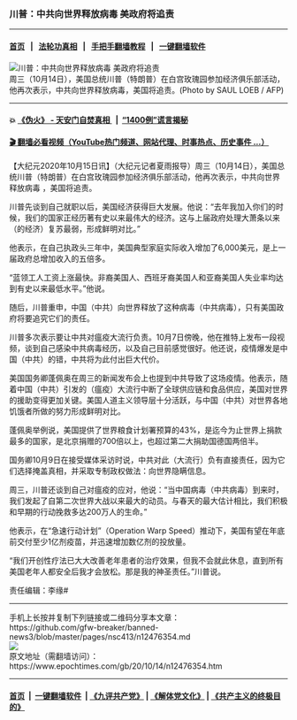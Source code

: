 ### 川普：中共向世界释放病毒 美政府将追责
------------------------

#### [首页](https://github.com/gfw-breaker/banned-news3/blob/master/README.md) &nbsp;&nbsp;|&nbsp;&nbsp; [法轮功真相](https://github.com/begood0513/basic/blob/master/README.md)  &nbsp;&nbsp;|&nbsp;&nbsp; [手把手翻墙教程](https://github.com/gfw-breaker/guides/wiki)  &nbsp;&nbsp;|&nbsp;&nbsp; [一键翻墙软件](https://github.com/gfw-breaker/nogfw/blob/master/README.md)  



<div><img alt="川普：中共向世界释放病毒 美政府将追责" class="attachment-djy_600_400 size-djy_600_400 wp-post-image" src="https://i.epochtimes.com/assets/uploads/2020/10/000_8T47WV-600x400.jpg"/>
<div class="caption">
 周三（10月14日），美国总统川普（特朗普）在白宫玫瑰园参加经济俱乐部活动，他再次表示，中共向世界释放病毒，美国将追责。(Photo by SAUL LOEB / AFP)
</div></div><hr/>

#### 💥 [《伪火》 - 天安门自焚真相 ](http://158.247.195.190:10000/videos/blog/weihuo.html)&nbsp; |&nbsp; [“1400例”谎言揭秘  ](http://158.247.195.190:10000/videos/blog/jiexi1400.html)

#### [ 🎬  翻墙必看视频（YouTube热门频道、网站代理、时事热点、历史事件 ...）](https://github.com/gfw-breaker/links/blob/master/banned.md)

<div><p>
 【大纪元2020年10月15日讯】（大纪元记者夏雨报导）周三（10月14日），美国总统川普（特朗普）在白宫玫瑰园参加经济俱乐部活动，他再次表示，中共向世界
 <ok href="https://www.epochtimes.com/gb/tag/%E9%87%8A%E6%94%BE%E7%97%85%E6%AF%92.html">
  释放病毒
 </ok>
 ，美国将追责。
</p>
<p>
 川普先谈到自己就职以后，美国经济获得巨大发展。他说：“去年我加入你们的时候，我们的国家正经历著有史以来最伟大的经济。这与上届政府处理大萧条以来（的经济）复苏最弱，形成鲜明对比。”
</p>
<p>
 他表示，在自己执政头三年中，美国典型家庭实际收入增加了6,000美元，是上一届政府总增加收入的五倍多。
</p>
<p>
 “蓝领工人工资上涨最快。非裔美国人、西班牙裔美国人和亚裔美国人失业率均达到有史以来最低水平。”他说。
</p>
<p>
 随后，川普重申，中国（中共）向世界释放了这种病毒（中共病毒），只有美国政府将要追究它们的责任。
</p>
<p>
 川普多次表示要让中共对瘟疫大流行负责。10月7日傍晚，他在推特上发布一段视频，谈到自己感染中共病毒经历，以及自己目前感觉很好。他还说，疫情爆发是中国（中共）的错，中共将为此付出巨大代价。
</p>
<p>
 美国国务卿蓬佩奥在周三的新闻发布会上也提到中共导致了这场疫情。他表示，随着中国（中共）引发的（瘟疫）大流行中断了全球供应链和食品供应，美国对世界的援助变得更加关键。美国人道主义领导层十分活跃，与中国（中共）对世界各地饥饿者所做的努力形成鲜明对比。
</p>
<p>
 蓬佩奥举例说，美国提供了世界粮食计划署预算的43%，是迄今为止世界上捐款最多的国家，是北京捐赠的700倍以上，也超过第二大捐助国德国两倍半。
</p>
<p>
 国务卿10月9日在接受媒体采访时说，中共对此（大流行）负有直接责任，因为它们选择掩盖真相，并采取专制政权做法：向世界隐瞒信息。
</p>
<p>
 周三，川普还谈到自己对瘟疫的应对，他说：“当中国病毒（中共病毒）到来时，我们发起了自第二次世界大战以来最大的动员。与春天的最大估计相比，我们积极和早期的行动挽救多达200万人的生命。”
</p>
<p>
 他表示，在“急速行动计划”（Operation Warp Speed）推动下，美国有望在年底前交付至少1亿剂疫苗，并迅速增加数亿剂的投放量。
</p>
<p>
 “我们开创性疗法已大大改善老年患者的治疗效果，但我不会就此休息，直到所有美国老年人都安全后我才会放松。那是我的神圣责任。”川普说。
</p>
<p>
 责任编辑：李缘#
</p>
</div>
<hr/>
手机上长按并复制下列链接或二维码分享本文章：<br/>
https://github.com/gfw-breaker/banned-news3/blob/master/pages/nsc413/n12476354.md <br/>
<a href='https://github.com/gfw-breaker/banned-news3/blob/master/pages/nsc413/n12476354.md'><img src='https://github.com/gfw-breaker/banned-news3/blob/master/pages/nsc413/n12476354.md.png'/></a> <br/>
原文地址（需翻墙访问）：https://www.epochtimes.com/gb/20/10/14/n12476354.htm


------------------------
#### [首页](https://github.com/gfw-breaker/banned-news3/blob/master/README.md) &nbsp;|&nbsp; [一键翻墙软件](https://github.com/gfw-breaker/nogfw/blob/master/README.md) &nbsp;| [《九评共产党》](https://github.com/gfw-breaker/9ping.md/blob/master/README.md#九评之一评共产党是什么) | [《解体党文化》](https://github.com/gfw-breaker/jtdwh.md/blob/master/README.md) | [《共产主义的终极目的》](https://github.com/gfw-breaker/gczydzjmd.md/blob/master/README.md)


<img src='http://gfw-breaker.win/banned-news3/pages/nsc413/n12476354.md' width='0px' height='0px'/>